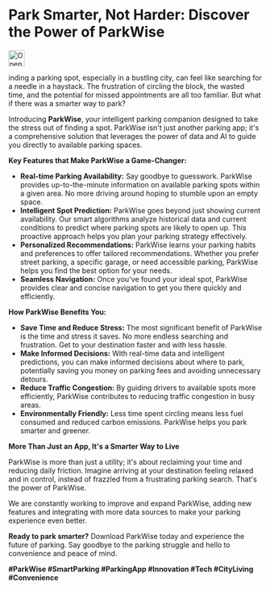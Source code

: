 #  Park Smarter, Not Harder: Discover the Power of ParkWise
<a href="https://studio.firebase.google.com/import?url=https%3A%2F%2Fgithub.com%2Fgondir%2FPrakingLotProject">
  <img
    height="32"
    alt="Open in Firebase Studio"
    src="https://cdn.firebasestudio.dev/btn/open_blue_32.svg">
</a>


inding a parking spot, especially in a bustling city, can feel like searching for a needle in a haystack. The frustration of circling the block, the wasted time, and the potential for missed appointments are all too familiar. But what if there was a smarter way to park?

Introducing **ParkWise**, your intelligent parking companion designed to take the stress out of finding a spot. ParkWise isn't just another parking app; it's a comprehensive solution that leverages the power of data and AI to guide you directly to available parking spaces.

**Key Features that Make ParkWise a Game-Changer:**

* **Real-time Parking Availability:** Say goodbye to guesswork. ParkWise provides up-to-the-minute information on available parking spots within a given area. No more driving around hoping to stumble upon an empty space.
* **Intelligent Spot Prediction:** ParkWise goes beyond just showing current availability. Our smart algorithms analyze historical data and current conditions to predict where parking spots are likely to open up. This proactive approach helps you plan your parking strategy effectively.
* **Personalized Recommendations:** ParkWise learns your parking habits and preferences to offer tailored recommendations. Whether you prefer street parking, a specific garage, or need accessible parking, ParkWise helps you find the best option for your needs.
* **Seamless Navigation:** Once you've found your ideal spot, ParkWise provides clear and concise navigation to get you there quickly and efficiently.

**How ParkWise Benefits You:**

* **Save Time and Reduce Stress:** The most significant benefit of ParkWise is the time and stress it saves. No more endless searching and frustration. Get to your destination faster and with less hassle.
* **Make Informed Decisions:** With real-time data and intelligent predictions, you can make informed decisions about where to park, potentially saving you money on parking fees and avoiding unnecessary detours.
* **Reduce Traffic Congestion:** By guiding drivers to available spots more efficiently, ParkWise contributes to reducing traffic congestion in busy areas.
* **Environmentally Friendly:** Less time spent circling means less fuel consumed and reduced carbon emissions. ParkWise helps you park smarter and greener.

**More Than Just an App, It's a Smarter Way to Live**

ParkWise is more than just a utility; it's about reclaiming your time and reducing daily friction. Imagine arriving at your destination feeling relaxed and in control, instead of frazzled from a frustrating parking search. That's the power of ParkWise.

We are constantly working to improve and expand ParkWise, adding new features and integrating with more data sources to make your parking experience even better.

**Ready to park smarter?** Download ParkWise today and experience the future of parking. Say goodbye to the parking struggle and hello to convenience and peace of mind.

**#ParkWise #SmartParking #ParkingApp #Innovation #Tech #CityLiving #Convenience**
